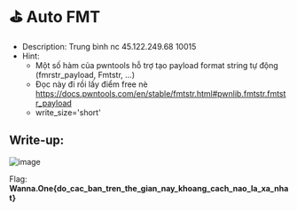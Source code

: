 # ⛳ Auto FMT

- Description: Trung bình nc 45.122.249.68 10015
- Hint:
  - Một số hàm của pwntools hỗ trợ tạo payload format string tự động (fmrstr_payload, Fmtstr, ...)
  - Đọc này đi rồi lấy điểm free nè https://docs.pwntools.com/en/stable/fmtstr.html#pwnlib.fmtstr.fmtstr_payload
  - write_size='short'

## Write-up:

![image](https://user-images.githubusercontent.com/48288606/147414211-965fb417-8844-4497-ac59-3a2c893160f4.png)

Flag: **Wanna.One{do_cac_ban_tren_the_gian_nay_khoang_cach_nao_la_xa_nhat}**
